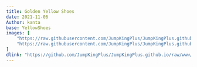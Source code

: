 ```yaml
---
title: Golden Yellow Shoes
date: 2021-11-06
Author: kanta
base: YellowShoes
images: [
    "https://raw.githubusercontent.com/JumpKingPlus/JumpKingPlus.github.io/www/images/workshop/reskins/10-banner.png",
    "https://raw.githubusercontent.com/JumpKingPlus/JumpKingPlus.github.io/www/images/workshop/reskins/10-hover.png"
]
dlink: "https://github.com/JumpKingPlus/JumpKingPlus.github.io/raw/www/reskins/clothing/Golden%20Shoes.zip"
---
```

